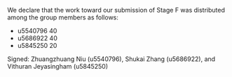 We declare that the work toward our submission of Stage F was distributed among the group members as follows:

* u5540796 40
* u5686922 40
* u5845250 20

Signed: Zhuangzhuang Niu (u5540796), Shukai Zhang (u5686922), and Vithuran Jeyasingham (u5845250)

